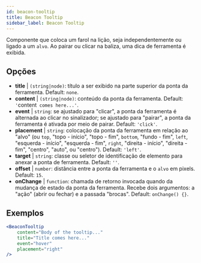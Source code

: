 ```yaml
---
id: beacon-tooltip
title: Beacon Tooltip
sidebar_label: Beacon Tooltip
---
```


Componente que coloca um farol na lição, seja independentemente ou ligado a um `alvo`. Ao pairar ou clicar na baliza, uma dica de ferramenta é exibida.

## Opções

* __title__ | `(string|node)`: título a ser exibido na parte superior da ponta da ferramenta. Default: `none`.
* __content__ | `(string|node)`: conteúdo da ponta da ferramenta. Default: `'`content` comes here...'`.
* __event__ | `string`: se ajustado para "clicar", a ponta da ferramenta é alternada ao clicar no sinalizador; se ajustado para "pairar", a ponta da ferramenta é ativada por meio de pairar. Default: `'click'`.
* __placement__ | `string`: colocação da ponta da ferramenta em relação ao "alvo" (ou `top`, "topo - início", "topo - fim", `bottom`, "fundo - fim", `left`, "esquerda - início", "esquerda - fim", `right`, "direita - início", "direita - fim", "centro", "auto", ou "centro"). Default: `'left'`.
* __target__ | `string`: classe ou seletor de identificação de elemento para anexar a ponta de ferramenta. Default: `''`.
* __offset__ | `number`: distância entre a ponta da ferramenta e o `alvo` em pixels. Default: `15`.
* __onChange__ | `function`: chamada de retorno invocada quando da mudança de estado da ponta da ferramenta. Recebe dois argumentos: a "ação" (abrir ou fechar) e a passada "brocas". Default: `onChange() {}`.


## Exemplos

```jsx live
<BeaconTooltip
    content="Body of the tooltip..."
    title="Title comes here..."
    event="hover"
    placement="right"
/>
```




